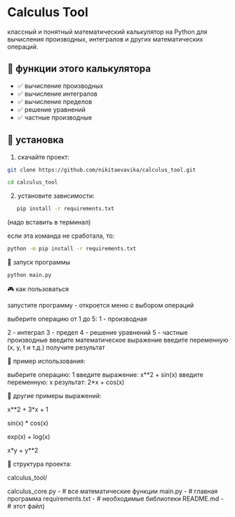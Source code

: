# Calculus Tool

классный и понятный математический калькулятор на Python для вычисления производных, интегралов и других математических операций.

## 📁 функции этого калькулятора

- ✅ вычисление производных
- ✅ вычисление интегралов  
- ✅ вычисление пределов
- ✅ решение уравнений
- ✅ частные производные

## 🚀 установка

1. скачайте проект:
```bash
git clone https://github.com/nikitaevavika/calculus_tool.git

cd calculus_tool
```
2. установите зависимости:
```bash
   pip install -r requirements.txt
```
(надо вставить в терминал)

   если эта команда не сработала, то:
   ```bash
python -m pip install -r requirements.txt
```
🚀 запуск программы
```bash
python main.py
```
🎮 как пользоваться

запустите программу - откроется меню с выбором операций

выберите операцию от 1 до 5:
1 - производная

2 - интеграл
3 - предел
4 - решение уравнений
5 - частные производные
введите математическое выражение
введите переменную (x, y, t и т.д.)
получите результат


📝 пример использования:

выберите операцию: 1
введите выражение: x**2 + sin(x)
введите переменную: x
результат: 2*x + cos(x)


🧮 другие примеры выражений:

x**2 + 3*x + 1

sin(x) * cos(x)

exp(x) + log(x)

x*y + y**2


📁 структура проекта:

calculus_tool/

calculus_core.py  -  # все математические функции
main.py           -  # главная программа
requirements.txt  -  # необходимые библиотеки
README.md         -  # этот файл)


